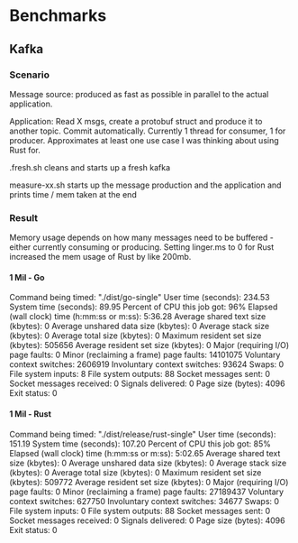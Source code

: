 # Benchmarks

## Kafka

### Scenario

Message source: produced as fast as possible in parallel to the actual application.

Application: Read X msgs, create a protobuf struct and produce it to another topic. Commit automatically.
Currently 1 thread for consumer, 1 for producer.
Approximates at least one use case I was thinking about using Rust for.

.fresh.sh cleans and starts up a fresh kafka

measure-xx.sh starts up the message production and the application and prints time / mem taken at the end

### Result

Memory usage depends on how many messages need to be buffered - either currently consuming or producing.
Setting linger.ms to 0 for Rust increased the mem usage of Rust by like 200mb.

#### 1 Mil - Go

Command being timed: "./dist/go-single"
User time (seconds): 234.53
System time (seconds): 89.95
Percent of CPU this job got: 96%
Elapsed (wall clock) time (h:mm:ss or m:ss): 5:36.28
Average shared text size (kbytes): 0
Average unshared data size (kbytes): 0
Average stack size (kbytes): 0
Average total size (kbytes): 0
Maximum resident set size (kbytes): 505656
Average resident set size (kbytes): 0
Major (requiring I/O) page faults: 0
Minor (reclaiming a frame) page faults: 14101075
Voluntary context switches: 2606919
Involuntary context switches: 93624
Swaps: 0
File system inputs: 8
File system outputs: 88
Socket messages sent: 0
Socket messages received: 0
Signals delivered: 0
Page size (bytes): 4096
Exit status: 0

#### 1 Mil - Rust

Command being timed: "./dist/release/rust-single"
User time (seconds): 151.19
System time (seconds): 107.20
Percent of CPU this job got: 85%
Elapsed (wall clock) time (h:mm:ss or m:ss): 5:02.65
Average shared text size (kbytes): 0
Average unshared data size (kbytes): 0
Average stack size (kbytes): 0
Average total size (kbytes): 0
Maximum resident set size (kbytes): 509772
Average resident set size (kbytes): 0
Major (requiring I/O) page faults: 0
Minor (reclaiming a frame) page faults: 27189437
Voluntary context switches: 627750
Involuntary context switches: 34677
Swaps: 0
File system inputs: 0
File system outputs: 88
Socket messages sent: 0
Socket messages received: 0
Signals delivered: 0
Page size (bytes): 4096
Exit status: 0
